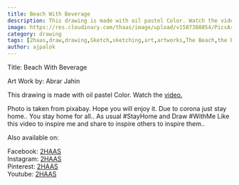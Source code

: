 ```yaml
---
title: Beach With Beverage
description: This drawing is made with oil pastel Color. Watch the video..
image: https://res.cloudinary.com/thaas/image/upload/v1587388854/PicsArt_04-18-10.58.52_mlfhje.jpg
category: drawing
tags: [2haas,draw,drawing,Sketch,sketching,art,artworks,The Beach,the beach,Myrtle Beach,Beverage,Myrtle,Long Beach,Long beach,Beaches,Satisfied,Satisfying,Satisfying video,satisfying video,Oil,Oil pastel,how to draw with oil pastels,Time lapse,How to draw with oil pastel,how to draw with oil pastel,Oil pastle,Pastels,টেলিভিশনে শুরু হলো শিক্ষার্থীদের বিকল্প ক্লাস,Corona,Update,corona,update,Corona update,corona update,corona Update,Quarantine,quarantine,StayHome,WithMe]
author: ajpalok
---
```

Title: Beach With Beverage  
  
Art Work by: Abrar Jahin  
  
This drawing is made with oil pastel Color. Watch the <a href="https://youtu.be/8MH68Znm_ro">video.</a>

  Photo is taken from pixabay. Hope you will enjoy it. Due to corona just stay home.. You stay home for all.. As usual #StayHome and Draw #WithMe
Like this video to inspire me and share to inspire others to inspire them..  
  
Also available on:  
  
Facebook: [2HAAS](https://facebook.com/2haas)  
Instagram: [2HAAS](https://instagram.com/2haas.ml)  
Pinterest: [2HAAS](https://pinterest.com/2haas_ml)  
Youtube: [2HAAS](https://youtu.be/8MH68Znm_ro)  
